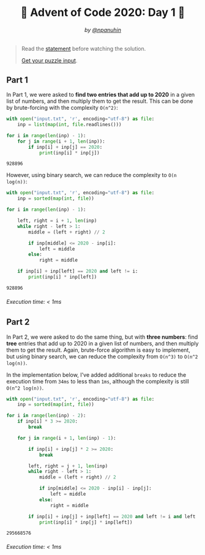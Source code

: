 <h1 align="center">🎄 Advent of Code 2020: Day 1 🎄</h1>
<h6 align="center">by <a href="https://github.com/npanuhin">@npanuhin</a></h6>

> Read the [statement](https://adventofcode.com/2020/day/1 "Visit adventofcode.com/2020/day/1") before watching the solution.
>
> [Get your puzzle input](https://adventofcode.com/2020/day/1/input "Open adventofcode.com/2020/day/1/input").


## Part 1

In Part 1, we were asked to **find two entries that add up to 2020** in a given list of numbers, and then multiply them to get the result. This can be done by brute-forcing with the complexity `O(n^2)`:

```python
with open("input.txt", 'r', encoding="utf-8") as file:
    inp = list(map(int, file.readlines()))

for i in range(len(inp) - 1):
    for j in range(i + 1, len(inp)):
        if inp[i] + inp[j] == 2020:
            print(inp[i] * inp[j])
```
```
928896
```

However, using binary search, we can reduce the complexity to `O(n log(n))`:

<!-- Execute code: "part1.py" -->
```python
with open("input.txt", 'r', encoding="utf-8") as file:
    inp = sorted(map(int, file))

for i in range(len(inp) - 1):

    left, right = i + 1, len(inp)
    while right - left > 1:
        middle = (left + right) // 2

        if inp[middle] <= 2020 - inp[i]:
            left = middle
        else:
            right = middle

    if inp[i] + inp[left] == 2020 and left != i:
        print(inp[i] * inp[left])
```
```
928896
```
###### Execution time: < 1ms

## Part 2

In Part 2, we were asked to do the same thing, but with **three numbers**: find **tree** entries that add up to 2020 in a given list of numbers, and then multiply them to get the result. Again, brute-force algorithm is easy to implement, but using binary search, we can reduce the complexity from `O(n^3)` to `O(n^2 log(n))`.

In the implementation below, I've added additional `breaks` to reduce the execution time from `34ms` to less than `1ms`, although the complexity is still `O(n^2 log(n))`.

<!-- Execute code: "part2.py" -->
```python
with open("input.txt", 'r', encoding="utf-8") as file:
    inp = sorted(map(int, file))

for i in range(len(inp) - 2):
    if inp[i] * 3 >= 2020:
        break

    for j in range(i + 1, len(inp) - 1):

        if inp[i] + inp[j] * 2 >= 2020:
            break

        left, right = j + 1, len(inp)
        while right - left > 1:
            middle = (left + right) // 2

            if inp[middle] <= 2020 - inp[i] - inp[j]:
                left = middle
            else:
                right = middle

        if inp[i] + inp[j] + inp[left] == 2020 and left != i and left != j:
            print(inp[i] * inp[j] * inp[left])
```
```
295668576
```
###### Execution time: < 1ms
